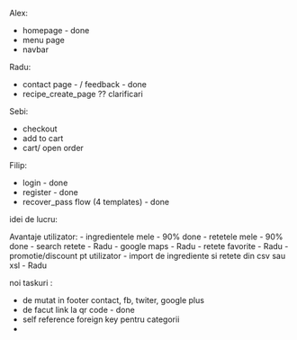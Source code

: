Alex:

- homepage - done
- menu page
- navbar

Radu:

- contact page - / feedback - done
- recipe_create_page ?? clarificari

Sebi:

- checkout
- add to cart
- cart/ open order

Filip:

- login - done
- register - done
- recover_pass flow (4 templates) - done


idei de lucru:

Avantaje utilizator: - ingredientele mele - 90% done
                     - retetele mele - 90% done
                     - search retete - Radu
                     - google maps - Radu
                     - retete favorite - Radu
                     - promotie/discount pt utilizator
                     - import de ingrediente si retete din csv sau xsl - Radu

noi taskuri :
- de mutat in footer contact, fb, twiter, google plus
- de facut link la qr code - done
- self reference foreign key pentru categorii
- 

